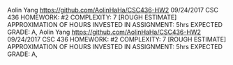 Aolin Yang
https://github.com/AolinHaHa/CSC436-HW2
09/24/2017
CSC 436
HOMEWORK: #2
COMPLEXITY: 7
[ROUGH ESTIMATE] APPROXIMATION OF HOURS INVESTED IN ASSIGNMENT: 5hrs
EXPECTED GRADE: A, 
Aolin Yang
https://github.com/AolinHaHa/CSC436-HW2
09/24/2017
CSC 436
HOMEWORK: #2
COMPLEXITY: 7
[ROUGH ESTIMATE] APPROXIMATION OF HOURS INVESTED IN ASSIGNMENT: 5hrs
EXPECTED GRADE: A, 
